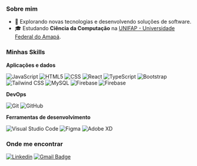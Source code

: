 <h3>Sobre mim</h3>

- 🤔 Explorando novas tecnologias e desenvolvendo soluções de software.
- 🎓 Estudando **Ciência da Computação** na <a href="https://www2.unifap.br/ccomputacao/o-curso/">UNIFAP - Universidade Federal do Amapá</a>.


<h3>Minhas Skills</h3>

**Aplicações e dados**

![JavaScript](https://img.shields.io/badge/-JavaScript-333333?style=flat&logo=javascript)
![HTML5](https://img.shields.io/badge/-HTML5-333333?style=flat&logo=HTML5)
![CSS](https://img.shields.io/badge/-CSS-333333?style=flat&logo=CSS3&logoColor=1572B6)
![React](https://img.shields.io/badge/-React-333333?style=flat&logo=react)
![TypeScript](https://img.shields.io/badge/-TypeScript-333333?style=flat&logo=TypeScript)
![Bootstrap](https://img.shields.io/badge/-Bootstrap-333333?style=flat&logo=Bootstrap)
![Tailwind CSS](https://img.shields.io/badge/-Tailwind_CSS-333333?style=flat&logo=Tailwind_CSS)
![MySQL](https://img.shields.io/badge/-MySQL-333333?style=flat&logo=mysql)
![Firebase](https://img.shields.io/badge/-Firebase-333333?style=flat&logo=Firebase)
![Firebase](https://img.shields.io/badge/-python-333333?style=flat&logo=python)


**DevOps**

![Git](https://img.shields.io/badge/-Git-333333?style=flat&logo=git)
![GitHub](https://img.shields.io/badge/-GitHub-333333?style=flat&logo=github)

**Ferramentas de desenvolvimento**

![Visual Studio Code](https://img.shields.io/badge/-Visual%20Studio%20Code-333333?style=flat&logo=visual-studio-code&logoColor=007ACC)
![Figma](https://img.shields.io/badge/-Figma-333333?style=flat&logo=figma&logoColor=007ACC)
![Adobe XD](https://img.shields.io/badge/-Adobe%20XD-333333?style=flat&logo=adobe-xd&logoColor=007ACC)
<br/>
<h3>Onde me encontrar</h3>

[![Linkedin](https://img.shields.io/badge/-Raphael_França-blue?style=flat-square&logo=Linkedin&logoColor=white&link=https://www.linkedin.com/in/raphael-fernandes-franca/)](https://www.linkedin.com/in/raphael-fernandes-franca/)
[![Gmail Badge](https://img.shields.io/badge/-raphaelfranca4026@gmail.com-006bed?style=flat-square&logo=Gmail&logoColor=white&link=mailto:raphaelfranca4026@gmail.com)](mailto:raphaelfranca4026@gmail.com)
